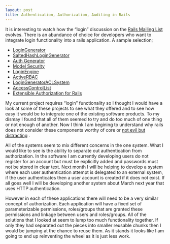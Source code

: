 ```yaml
--- 
layout: post
title: Authentication, Authorization, Auditing in Rails
---
```

It is interesting to watch how the “login” discussion on the [Rails Mailing List](http://thread.gmane.org/gmane.comp.lang.ruby.rails/) evolves. There is an abundance of choice for developers who want to integrate login functionality into a rails application. A sample selection;

-   [LoginGenerator](http://wiki.rubyonrails.com/rails/pages/LoginGenerator)
-   [SaltedHashLoginGenerator](http://wiki.rubyonrails.org/rails/pages/SaltedHashLoginGenerator)
-   [Auth Generator](http://penso.info/rails/auth_generator/)
-   [Model Security](http://perens.com/FreeSoftware/ModelSecurity/Tutorial.html)
-   [LoginEngine](http://rails-engines.rubyforge.org/rdoc/login_engine/)
-   [ActiveRBAC](https://rbaconrails.turingstudio.com/trac/wiki)
-   [LoginGeneratorACLSystem](http://wiki.rubyonrails.com/rails/pages/LoginGeneratorACLSystem)
-   [AccessControlList](http://wiki.rubyonrails.com/rails/pages/AccessControlListExample)
-   [Extensible Authorization for Rails](http://randomoracle.org/2005/09/24/extensible-authorisation-for-rails)

My current project requires “login” functionality so I thought I would have a look at some of these projects to see what they offered and to see how easy it would be to integrate one of the existing software products. To my dismay I found that all of them seemed to try and do too much of one thing or not enough of another. Now I think I am begining to understand why rails does not consider these components worthy of core or [not evil but distracting](http://weblog.rubyonrails.com/articles/2005/11/11/why-engines-and-components-are-not-evil-but-distracting) .

All of the systems seem to mix different concerns in the one system. What I would like to see is the ability to separate out authentication from authorization. In the software I am currently developing users do not register for an account but must be explicitly added and passwords must not be stored in clear text. Next month I will be helping to develop a system where each user authentication attempt is delegated to an external system, if the user authenticates then a user account is created if it does not exist. If all goes well I will be developing another system about March next year that uses HTTP authentication.

However in each of these applications there will need to be a very similar concept of authorization. Each application will have a fixed set of parameterizable permissions, roles/groups that are granted these permissions and linkage between users and roles/groups. All of the solutions that I looked at seem to lump too much functionality together. If only they had separated out the pieces into smaller reusable chunks then I would be jumping at the chance to reuse them. As it stands it looks like I am going to end up reinventing the wheel as it is just less work.

